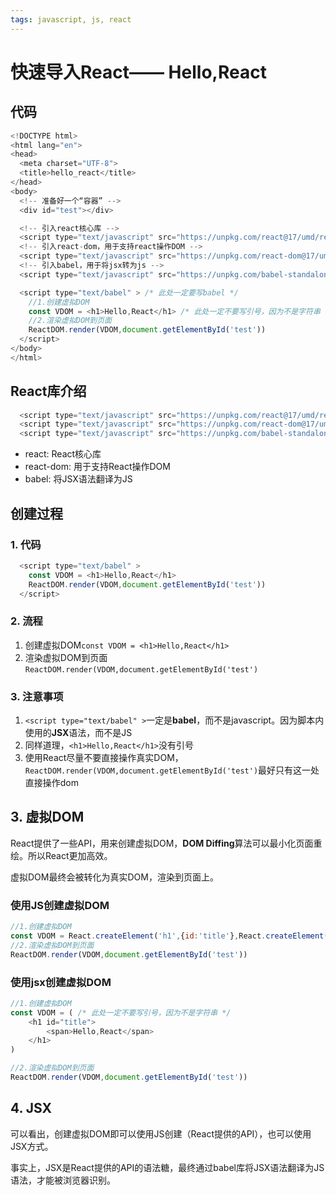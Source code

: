 ```yaml
---
tags: javascript, js, react
---
```


# 快速导入React—— Hello,React

## 代码

```javascript
<!DOCTYPE html>
<html lang="en">
<head>
  <meta charset="UTF-8">
  <title>hello_react</title>
</head>
<body>
  <!-- 准备好一个“容器” -->
  <div id="test"></div>

  <!-- 引入react核心库 -->
  <script type="text/javascript" src="https://unpkg.com/react@17/umd/react.development.js"></script>
  <!-- 引入react-dom，用于支持react操作DOM -->
  <script type="text/javascript" src="https://unpkg.com/react-dom@17/umd/react-dom.development.js"></script>
  <!-- 引入babel，用于将jsx转为js -->
  <script type="text/javascript" src="https://unpkg.com/babel-standalone@6/babel.min.js"></script>

  <script type="text/babel" > /* 此处一定要写babel */
    //1.创建虚拟DOM
    const VDOM = <h1>Hello,React</h1> /* 此处一定不要写引号，因为不是字符串 */
    //2.渲染虚拟DOM到页面
    ReactDOM.render(VDOM,document.getElementById('test'))
  </script>
</body>
</html>
```

## React库介绍

```javascript
  <script type="text/javascript" src="https://unpkg.com/react@17/umd/react.development.js"></script>
  <script type="text/javascript" src="https://unpkg.com/react-dom@17/umd/react-dom.development.js"></script>
  <script type="text/javascript" src="https://unpkg.com/babel-standalone@6/babel.min.js"></script>
```

* react: React核心库
* react-dom: 用于支持React操作DOM
* babel: 将JSX语法翻译为JS

## 创建过程

### 1. 代码

```javascript
  <script type="text/babel" >
    const VDOM = <h1>Hello,React</h1>
    ReactDOM.render(VDOM,document.getElementById('test'))
  </script>
```

### 2. 流程

1. 创建虚拟DOM`const VDOM = <h1>Hello,React</h1>`
2. 渲染虚拟DOM到页面`ReactDOM.render(VDOM,document.getElementById('test')`

### 3. 注意事项

1. `<script type="text/babel" >`一定是**babel**，而不是javascript。因为脚本内使用的**JSX**语法，而不是JS
2. 同样道理，`<h1>Hello,React</h1>`没有引号
3. 使用React尽量不要直接操作真实DOM，`ReactDOM.render(VDOM,document.getElementById('test')`最好只有这一处直接操作dom

## 3. 虚拟DOM

React提供了一些API，用来创建虚拟DOM，**DOM Diffing**算法可以最小化页面重绘。所以React更加高效。

虚拟DOM最终会被转化为真实DOM，渲染到页面上。

### 使用JS创建虚拟DOM

```javascript
//1.创建虚拟DOM
const VDOM = React.createElement('h1',{id:'title'},React.createElement('span',{},'Hello,React'))
//2.渲染虚拟DOM到页面
ReactDOM.render(VDOM,document.getElementById('test'))
```

### 使用jsx创建虚拟DOM

```javascript
//1.创建虚拟DOM
const VDOM = ( /* 此处一定不要写引号，因为不是字符串 */
	<h1 id="title">
		<span>Hello,React</span>
	</h1>
)

//2.渲染虚拟DOM到页面
ReactDOM.render(VDOM,document.getElementById('test'))
```

## 4. JSX

可以看出，创建虚拟DOM即可以使用JS创建（React提供的API），也可以使用JSX方式。

事实上，JSX是React提供的API的语法糖，最终通过babel库将JSX语法翻译为JS语法，才能被浏览器识别。